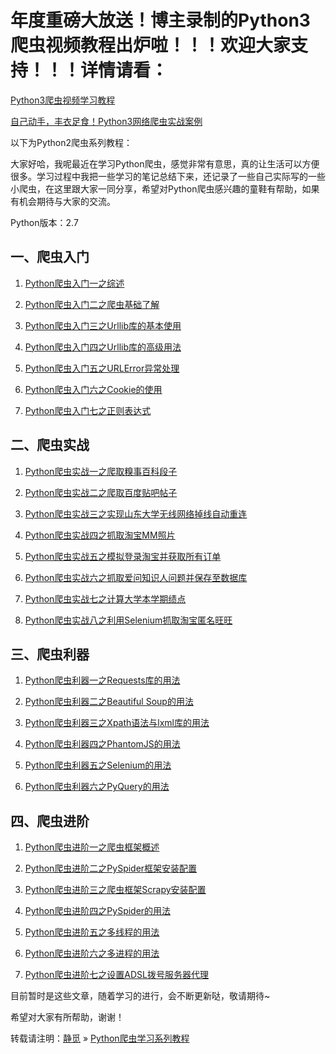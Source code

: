 # 年度重磅大放送！博主录制的Python3爬虫视频教程出炉啦！！！欢迎大家支持！！！详情请看：

[Python3爬虫视频学习教程](http://cuiqingcai.com/4320.html)

[自己动手，丰衣足食！Python3网络爬虫实战案例](https://edu.hellobi.com/course/157)

以下为Python2爬虫系列教程：

大家好哈，我呢最近在学习Python爬虫，感觉非常有意思，真的让生活可以方便很多。学习过程中我把一些学习的笔记总结下来，还记录了一些自己实际写的一些小爬虫，在这里跟大家一同分享，希望对Python爬虫感兴趣的童鞋有帮助，如果有机会期待与大家的交流。

Python版本：2.7

## 一、爬虫入门

1. [Python爬虫入门一之综述](http://cuiqingcai.com/927.html)

2. [Python爬虫入门二之爬虫基础了解](http://cuiqingcai.com/942.html)

3. [Python爬虫入门三之Urllib库的基本使用](http://cuiqingcai.com/947.html)

4. [Python爬虫入门四之Urllib库的高级用法](http://cuiqingcai.com/954.html)

5. [Python爬虫入门五之URLError异常处理](http://cuiqingcai.com/961.html)

6. [Python爬虫入门六之Cookie的使用](http://cuiqingcai.com/968.html)

7. [Python爬虫入门七之正则表达式](http://cuiqingcai.com/977.html)

## 二、爬虫实战

1. [Python爬虫实战一之爬取糗事百科段子](http://cuiqingcai.com/990.html)

2. [Python爬虫实战二之爬取百度贴吧帖子](http://cuiqingcai.com/993.html)

3. [Python爬虫实战三之实现山东大学无线网络掉线自动重连](http://cuiqingcai.com/2083.html)

4. [Python爬虫实战四之抓取淘宝MM照片](http://cuiqingcai.com/1001.html)

5. [Python爬虫实战五之模拟登录淘宝并获取所有订单](http://cuiqingcai.com/1076.html)

6. [Python爬虫实战六之抓取爱问知识人问题并保存至数据库](http://cuiqingcai.com/1972.html)

7. [Python爬虫实战七之计算大学本学期绩点](http://cuiqingcai.com/997.html)

8. [Python爬虫实战八之利用Selenium抓取淘宝匿名旺旺](http://cuiqingcai.com/2852.html)

## 三、爬虫利器

1. [Python爬虫利器一之Requests库的用法](http://cuiqingcai.com/2556.html)

2. [Python爬虫利器二之Beautiful Soup的用法](http://cuiqingcai.com/1319.html)

3. [Python爬虫利器三之Xpath语法与lxml库的用法](http://cuiqingcai.com/2621.html)

4. [Python爬虫利器四之PhantomJS的用法](http://cuiqingcai.com/2577.html)

5. [Python爬虫利器五之Selenium的用法](http://cuiqingcai.com/2599.html)

6. [Python爬虫利器六之PyQuery的用法](http://cuiqingcai.com/2636.html)

## 四、爬虫进阶

1. [Python爬虫进阶一之爬虫框架概述](http://cuiqingcai.com/2433.html)

2. [Python爬虫进阶二之PySpider框架安装配置](http://cuiqingcai.com/2443.html)

3. [Python爬虫进阶三之爬虫框架Scrapy安装配置](http://cuiqingcai.com/912.html)

4. [Python爬虫进阶四之PySpider的用法](http://cuiqingcai.com/2652.html)

5. [Python爬虫进阶五之多线程的用法](http://cuiqingcai.com/3325.html)

6. [Python爬虫进阶六之多进程的用法](http://cuiqingcai.com/3335.html)

7. [Python爬虫进阶七之设置ADSL拨号服务器代理](http://cuiqingcai.com/3443.html)
 

目前暂时是这些文章，随着学习的进行，会不断更新哒，敬请期待~

希望对大家有所帮助，谢谢！

转载请注明：[静觅](http://cuiqingcai.com/) » [Python爬虫学习系列教程](http://cuiqingcai.com/1052.html)